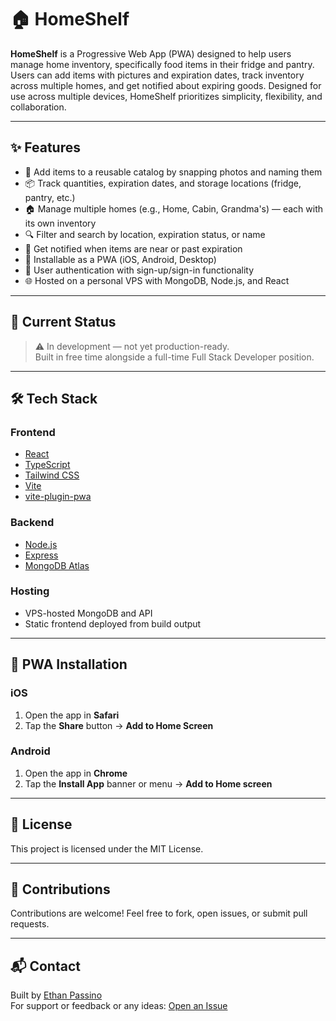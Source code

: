 # 🏠 HomeShelf

**HomeShelf** is a Progressive Web App (PWA) designed to help users manage home inventory, specifically food items in their fridge and pantry. Users can add items with pictures and expiration dates, track inventory across multiple homes, and get notified about expiring goods. Designed for use across multiple devices, HomeShelf prioritizes simplicity, flexibility, and collaboration.

---

## ✨ Features

- 📸 Add items to a reusable catalog by snapping photos and naming them
- 📦 Track quantities, expiration dates, and storage locations (fridge, pantry, etc.)
- 🏠 Manage multiple homes (e.g., Home, Cabin, Grandma's) — each with its own inventory
- 🔍 Filter and search by location, expiration status, or name
- 🔔 Get notified when items are near or past expiration
- 📱 Installable as a PWA (iOS, Android, Desktop)
- 🔐 User authentication with sign-up/sign-in functionality
- 🌐 Hosted on a personal VPS with MongoDB, Node.js, and React

---

## 🚧 Current Status

> ⚠️ In development — not yet production-ready.  
> Built in free time alongside a full-time Full Stack Developer position.  

---

## 🛠 Tech Stack

### Frontend
- [React](https://reactjs.org/)
- [TypeScript](https://www.typescriptlang.org/)
- [Tailwind CSS](https://tailwindcss.com/)
- [Vite](https://vitejs.dev/)
- [vite-plugin-pwa](https://vite-pwa-org.netlify.app/)

### Backend
- [Node.js](https://nodejs.org/)
- [Express](https://expressjs.com/)
- [MongoDB Atlas](https://www.mongodb.com/cloud/atlas)

### Hosting
- VPS-hosted MongoDB and API
- Static frontend deployed from build output

---

## 📲 PWA Installation

### iOS
1. Open the app in **Safari**
2. Tap the **Share** button → **Add to Home Screen**

### Android
1. Open the app in **Chrome**
2. Tap the **Install App** banner or menu → **Add to Home screen**

---

## 📃 License

This project is licensed under the MIT License.

---

## 🤝 Contributions

Contributions are welcome! Feel free to fork, open issues, or submit pull requests.

---

## 📬 Contact

Built by [Ethan Passino](https://github.com/epassino)  
For support or feedback or any ideas: [Open an Issue](https://github.com/yourusername/homeshelf/issues)

